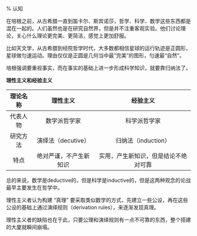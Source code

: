 % 认知

在培根之前，从古希腊一直到笛卡尔、斯宾诺莎，哲学、科学、数学这些东西都是混在一起的。人们虽然也是在研究自然界，但是并不注重客观实验。他们讨论理论，关心什么理论更完美、更简洁，感觉上更加舒服。

比如天文学，从古希腊到经院哲学时代，大多数都相信星球的运行轨迹是正圆形，星球做匀速运动。理由仅仅是正圆是几何当中最“完美”的图形，匀速最“自然”。

培根强调要重视事实，而在事实的基础上进一步形成科学知识，就要靠归纳法了。

__理性主义和经验主义__

| 理论名称 | 理性主义               | 经验主义                             |
| :-:      | :-:                    | :-:                                  |
| 代表人物 | 数学派哲学家           | 科学派哲学家                         |
| 研究方法 | 演绎法（decutive）     | 归纳法（induction）                  |
| 特点     | 绝对严谨，不产生新知识 | 实用，产生新知识，但是结论不绝对可靠 |

总的来说，数学是deductive的，但是科学是inductive的，但是这两种观念的论战最早主要发生在哲学中。

理性主义者认为构建 “真理” 要采取类似数学的方式，先建立一些公设，再在这些公设的基础上通过演绎规则（derivation rules），来逐渐发现真理。

理性主义者的缺陷也在于此，只要公理和演绎规则有一点不可靠的东西，整个搭建的大厦就瞬间崩塌。
